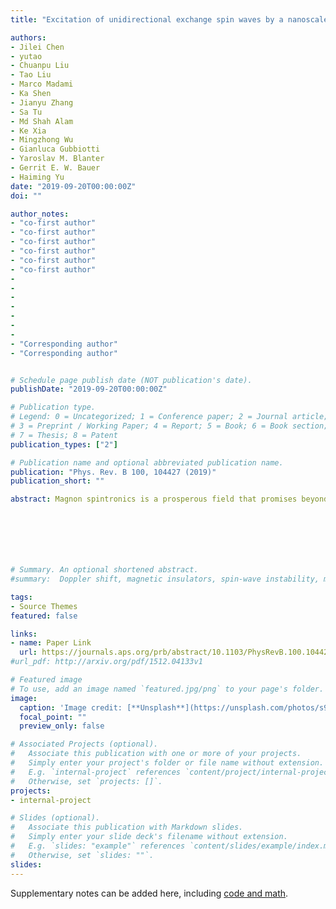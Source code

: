 ```yaml
---
title: "Excitation of unidirectional exchange spin waves by a nanoscale magnetic grating (Editors' Suggestion)"

authors:
- Jilei Chen
- yutao 
- Chuanpu Liu
- Tao Liu
- Marco Madami
- Ka Shen
- Jianyu Zhang
- Sa Tu
- Md Shah Alam
- Ke Xia
- Mingzhong Wu
- Gianluca Gubbiotti
- Yaroslav M. Blanter
- Gerrit E. W. Bauer
- Haiming Yu
date: "2019-09-20T00:00:00Z"
doi: ""

author_notes:
- "co-first author"
- "co-first author"
- "co-first author"
- "co-first author"
- "co-first author"
- "co-first author"
-
-
-
-
-
-
-
- "Corresponding author"
- "Corresponding author"


# Schedule page publish date (NOT publication's date).
publishDate: "2019-09-20T00:00:00Z"

# Publication type.
# Legend: 0 = Uncategorized; 1 = Conference paper; 2 = Journal article;
# 3 = Preprint / Working Paper; 4 = Report; 5 = Book; 6 = Book section;
# 7 = Thesis; 8 = Patent
publication_types: ["2"]

# Publication name and optional abbreviated publication name.
publication: "Phys. Rev. B 100, 104427 (2019)"
publication_short: ""

abstract: Magnon spintronics is a prosperous field that promises beyond-CMOS technology based on elementary excitations of the magnetic order that act as information carriers for future computational architectures. Unidirectional propagation of spin waves is key to the realization of magnonic logic devices. However, previous efforts to enhance the magnetostatic surface spin wave nonreciprocity did not realize (let alone control) purely unidirectional propagation. Here we experimentally demonstrate excitation of unidirectional exchange spin waves by a nanoscale magnetic grating consisting of Co nanowires fabricated on an ultrathin yttrium iron garnet film. We explain and model the nearly perfect unidirectional excitation by the chirality of the magneto-dipolar interactions between the Kittel mode of the nanowires and the exchange spin waves of the film. Reversal of the magnetic configurations of film and nanowire array from parallel to antiparallel changes the direction of the excited spin waves. Our results raise the prospect of a chiral magnonic logic without the need to involve fragile surface states.







# Summary. An optional shortened abstract.
#summary:  Doppler shift, magnetic insulators, spin-wave instability, magnon-magnon interactions.

tags:
- Source Themes
featured: false

links:
- name: Paper Link
  url: https://journals.aps.org/prb/abstract/10.1103/PhysRevB.100.104427
#url_pdf: http://arxiv.org/pdf/1512.04133v1

# Featured image
# To use, add an image named `featured.jpg/png` to your page's folder. 
image:
  caption: 'Image credit: [**Unsplash**](https://unsplash.com/photos/s9CC2SKySJM)'
  focal_point: ""
  preview_only: false

# Associated Projects (optional).
#   Associate this publication with one or more of your projects.
#   Simply enter your project's folder or file name without extension.
#   E.g. `internal-project` references `content/project/internal-project/index.md`.
#   Otherwise, set `projects: []`.
projects:
- internal-project

# Slides (optional).
#   Associate this publication with Markdown slides.
#   Simply enter your slide deck's filename without extension.
#   E.g. `slides: "example"` references `content/slides/example/index.md`.
#   Otherwise, set `slides: ""`.
slides:
---
```


Supplementary notes can be added here, including [code and math](https://sourcethemes.com/academic/docs/writing-markdown-latex/).
